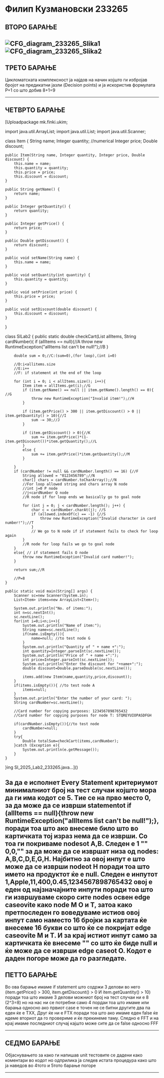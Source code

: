 # Филип Кузмановски 233265

ВТОРО БАРАЊЕ
-------------------------------------------------------------------------------------------------------------
![CFG_diagram_233265_Slika1](https://github.com/user-attachments/assets/966e4717-9415-4568-b131-0902b9d69e5c)
![CFG_diagram_233265_Slika2](https://github.com/user-attachments/assets/55c479fe-49e9-49bb-b03a-06295e81ab1f)
-------------------------------------------------------------------------------------------------------------

ТРЕТО БАРАЊЕ
--------------------------------------------------------------------------------------------------------------------------------------------------------------

Цикломатската комплексност ја најдов на начин којшто ги избројав бројот на предикатни јазли (Decision points) и ја искористив формулата P+1 со што добив 8+1=9

--------------------------------------------------------------------------------------------------------------------------------------------------------------

ЧЕТВРТО БАРАЊЕ
------------------------------------------------------------------------------------------------------------------------------------------------------------------------------------------------------------------------------------------------------------------------

[Uploadpackage mk.finki.ukim;

import java.util.ArrayList;
import java.util.List;
import java.util.Scanner;

class Item {
    String name;
    Integer quantity; //numerical
    Integer price;
    Double discount;

    public Item(String name, Integer quantity, Integer price, Double discount) {
        this.name = name;
        this.quantity = quantity;
        this.price = price;
        this.discount = discount;
    }

    public String getName() {
        return name;
    }

    public Integer getQuantity() {
        return quantity;
    }

    public Integer getPrice() {
        return price;
    }

    public Double getDiscount() {
        return discount;
    }

    public void setName(String name) {
        this.name = name;
    }

    public void setQuantity(int quantity) {
        this.quantity = quantity;
    }

    public void setPrice(int price) {
        this.price = price;
    }

    public void setDiscount(double discount) {
        this.discount = discount;
    }
}


class SILab2 {
    public static double checkCart(List<Item> allItems, String cardNumber){
        if (allItems == null){//A
            throw new RuntimeException("allItems list can't be null!");//B
        }

        double sum = 0;//C:(sum=0),(for loop),(int i=0)

        //D:i<allitems.size
        //E:i++
        //F: if statement at the end of the loop

        for (int i = 0; i < allItems.size(); i++){
            Item item = allItems.get(i);//G
            if (item.getName() == null || item.getName().length() == 0){ //G
                throw new RuntimeException("Invalid item!");//H
            }

            if (item.getPrice() > 300 || item.getDiscount() > 0 || item.getQuantity() > 10){//I
                sum -= 30;//J
            }

            if (item.getDiscount() > 0){//K
                sum += item.getPrice()*(1-item.getDiscount())*item.getQuantity();//L
            }
            else {
                sum += item.getPrice()*item.getQuantity();//M
            }

        }
        if (cardNumber != null && cardNumber.length() == 16) {//F
            String allowed = "0123456789";//N
            char[] chars = cardNumber.toCharArray();//N
            //For loop allowed string and chars array N node
            //int j=0 P node
            //j<cardNumber Q node
            //R node if for loop ends we basically go to goal node

            for (int j = 0; j < cardNumber.length(); j++) {
                char c = cardNumber.charAt(j); //S
                if (allowed.indexOf(c) == -1) {//S
                    throw new RuntimeException("Invalid character in card number!");//T
                }
                // We go to N node if if statement fails to check for loop again
            }
            //R node for loop fails we go to goal node
        }
        else{ // if statement fails O node
            throw new RuntimeException("Invalid card number!");
        }

        return sum;//R

        //P=8
    }

    public static void main(String[] args) {
        Scanner sc=new Scanner(System.in);
        List<Item> items=new ArrayList<Item>();

        System.out.println("No. of items:");
        int n=sc.nextInt();
        sc.nextLine();
        for(int i=0;i<n;i++){
            System.out.println("Name of item:");
            String name=sc.nextLine();
            if(name.isEmpty()){
                name=null; //to test node G
            }
            System.out.println("Quantity of " + name +":");
            int quantity=Integer.parseInt(sc.nextLine());
            System.out.println("Price of " + name +":");
            int price=Integer.parseInt(sc.nextLine());
            System.out.println("Enter the discount for "+name+":");
            double discount=Double.parseDouble(sc.nextLine());

            items.add(new Item(name,quantity,price,discount));
        }
        if(items.isEmpty()){ //to test node A
            items=null;
        }
        System.out.println("Enter the number of your card: ");
        String cardNumber=sc.nextLine();

        //Card number for copying purposes: 1234567898765432
        //Card number for copying purposes for node T: STQREYUIOPASDFGH

        if(cardNumber.isEmpty()){//to test node
            cardNumber=null;
        }
        try{
            Double totalSum=checkCart(items,cardNumber);
        }catch (Exception e){
            System.out.println(e.getMessage());
        }
    }
}ing SI_2025_Lab2_233265.java…]()

За да е исполнет Every Statement критериумот минималниот број на тест случаи којшто мора да ги има кодот се 5. Tие се на прво место 0, за да може да се изврши statementot  if (allItems == null){throw new RuntimeException("allItems list can't be null!");}, поради тоа што ако внесеме било што во картичката тој израз нема да се изврши. Со тоа ги покриваме nodesot A,B. Следен е 1 "" 0,0,"" за да може да се извршат низа од nodes: A,B,C,D,E,G,H. Најбитно за овој инпут е што може да се изврши nodeot H поради тоа што името на продуктот ќе е null. Следен е инпутот 1,Apple,11,400,0.45,1234567898765432 овој е еден од најзначајните инпути поради тоа што ги извршуваме скоро сите nodes освен edge caseovite како node M O и T, затоа како претпоследен го воведуваме истиов овој инпут само наместо 16 бројки за картата ќе внесеме 16 букви со што ќе се покријат edge caseovite М и T. И за крај истиот инпут само за картичката ќе внесеме "" со што ќе биде null и ќе може да се изврши edge caseot О. Кодот е даден погоре може да го разгледате.
------------------------------------------------------------------------------------------------------------------------------------------------------------------------------------------------------------------------------------------------------------------------

ПЕТТО БАРАЊЕ
------------------------------------------------------------------------------------------------------------------------------------------------------------------------------------------------------------------------------------------------------------------------

Во ова барање имаме if statement што содржи 3 делови во него (item.getPrice() > 300, item.getDiscount() > 0 И item.getQuantity() > 10) поради тоа што имаме 3 делови можниот број на тест случаи ни е 8 (2^3=8) но на нас ни се потребни само 4 пордаи тоа што имаме или барања односно ако првиот case е точен не се битни другите два па еден ќе е ТХХ, Друг ќе ни е FTX поради тоа што ако имаме еден false ќе идеме вториот да го провериме и ќе прекинеме таму. Следно е FFT и на крај имаме последниот случај кајшто може сите да се false односно FFF

------------------------------------------------------------------------------------------------------------------------------------------------------------------------------------------------------------------------------------------------------------------------

СЕДМО БАРАЊЕ
------------------------------------------------------------------------------------------------------------------------------------------------------------------------------------------------------------------------------------------------------------------------

Објаснувањето за како ги напишав unit тестовите се дадени како коментари во кодот но одприлика ја следев истата процедура како што ја наведов во 4тото и 5тото барање погоре

------------------------------------------------------------------------------------------------------------------------------------------------------------------------------------------------------------------------------------------------------------------------
